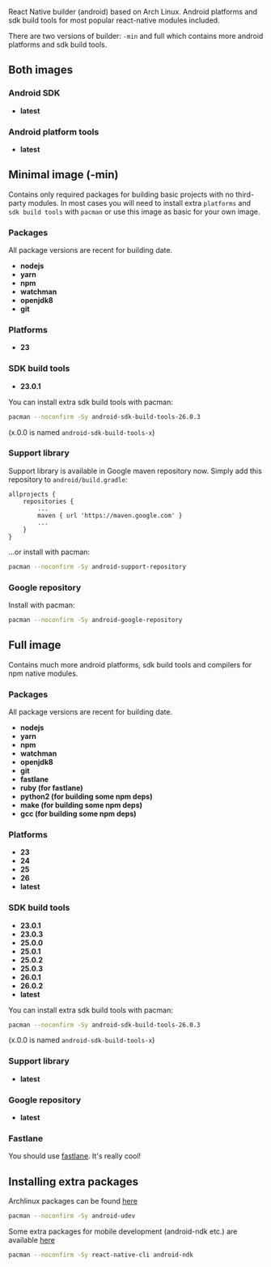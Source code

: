 React Native builder (android) based on Arch Linux. Android platforms and sdk build tools for most popular react-native modules included.

There are two versions of builder: `-min` and full which contains more android platforms and sdk build tools.  

## Both images

### Android SDK

- **latest**

### Android platform tools

- **latest**

## Minimal image (-min)

Contains only required packages for building basic projects with no third-party modules. In most cases you will need to install extra `platforms` and `sdk build tools` with `pacman` or use this image as basic for your own image. 

### Packages

All package versions are recent for building date.

- **nodejs**
- **yarn**
- **npm**
- **watchman**
- **openjdk8**
- **git**

### Platforms

- **23**

### SDK build tools

- **23.0.1**

You can install extra sdk build tools with pacman:
```bash
pacman --noconfirm -Sy android-sdk-build-tools-26.0.3
```
(x.0.0 is named `android-sdk-build-tools-x`)

### Support library

Support library is available in Google maven repository now. Simply add this repository to `android/build.gradle`:
```
allprojects {
    repositories {
        ...
        maven { url 'https://maven.google.com' }
        ...
    }
}
```  

...or install with pacman:
```bash
pacman --noconfirm -Sy android-support-repository
```

### Google repository

Install with pacman:
```bash
pacman --noconfirm -Sy android-google-repository
```


## Full image

Contains much more android platforms, sdk build tools and compilers for npm native modules.

### Packages

All package versions are recent for building date.

- **nodejs**
- **yarn**
- **npm**
- **watchman**
- **openjdk8**
- **git**
- **fastlane**
- **ruby (for fastlane)**
- **python2 (for building some npm deps)**
- **make (for building some npm deps)**
- **gcc (for building some npm deps)**

### Platforms

- **23**
- **24**
- **25**
- **26**
- **latest**

### SDK build tools

- **23.0.1**
- **23.0.3**
- **25.0.0**
- **25.0.1**
- **25.0.2**
- **25.0.3**
- **26.0.1**
- **26.0.2**
- **latest**  

You can install extra sdk build tools with pacman:
```bash
pacman --noconfirm -Sy android-sdk-build-tools-26.0.3
```
(x.0.0 is named `android-sdk-build-tools-x`)

### Support library

- **latest**

### Google repository

- **latest**

### Fastlane

You should use [fastlane](https://fastlane.tools/). It's really cool!


## Installing extra packages

Archlinux packages can be found [here](https://www.archlinux.org/packages/)
```bash
pacman --noconfirm -Sy android-udev
```  

Some extra packages for mobile development (android-ndk etc.) are available [here](https://keybase.pub/farwayer/arch/mobile/)
```bash
pacman --noconfirm -Sy react-native-cli android-ndk
```

